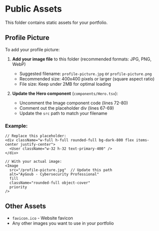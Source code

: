# Public Assets

This folder contains static assets for your portfolio.

## Profile Picture

To add your profile picture:

1. **Add your image file** to this folder (recommended formats: JPG, PNG, WebP)
   - Suggested filename: `profile-picture.jpg` or `profile-picture.png`
   - Recommended size: 400x400 pixels or larger (square aspect ratio)
   - File size: Keep under 2MB for optimal loading

2. **Update the Hero component** (`components/Hero.tsx`):
   - Uncomment the Image component code (lines 72-80)
   - Comment out the placeholder div (lines 67-69)
   - Update the `src` path to match your filename

### Example:
```tsx
// Replace this placeholder:
<div className="w-full h-full rounded-full bg-dark-800 flex items-center justify-center">
  <User className="w-32 h-32 text-primary-400" />
</div>

// With your actual image:
<Image
  src="/profile-picture.jpg"  // Update this path
  alt="AyGoub - Cybersecurity Professional"
  fill
  className="rounded-full object-cover"
  priority
/>
```

## Other Assets

- `favicon.ico` - Website favicon
- Any other images you want to use in your portfolio
